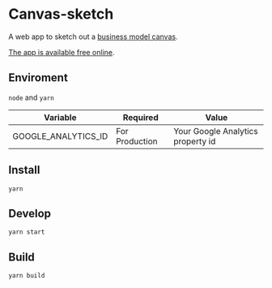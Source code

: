 # Canvas-sketch

A web app to sketch out a [business model canvas](https://en.wikipedia.org/wiki/Business_Model_Canvas).

[The app is available free online](https://sbussard.github.io/canvas-sketch/).

## Enviroment

`node` and `yarn`

| Variable            | Required       | Value                             |
| ------------------- | -------------- | --------------------------------- |
| GOOGLE_ANALYTICS_ID | For Production | Your Google Analytics property id |

## Install

`yarn`

## Develop

`yarn start`

## Build

`yarn build`
